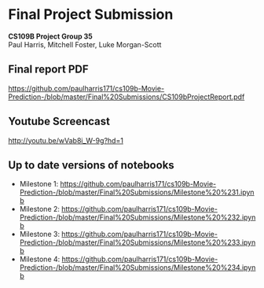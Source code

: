 # Final Project Submission
**CS109B Project Group 35**
<br>
Paul Harris, Mitchell Foster, Luke Morgan-Scott
<br>

## Final report PDF
https://github.com/paulharris171/cs109b-Movie-Prediction-/blob/master/Final%20Submissions/CS109bProjectReport.pdf

## Youtube Screencast
http://youtu.be/wVab8i_W-9g?hd=1

## Up to date versions of notebooks
- Milestone 1: 
https://github.com/paulharris171/cs109b-Movie-Prediction-/blob/master/Final%20Submissions/Milestone%20%231.ipynb
- Milestone 2: 
https://github.com/paulharris171/cs109b-Movie-Prediction-/blob/master/Final%20Submissions/Milestone%20%232.ipynb
- Milestone 3:
https://github.com/paulharris171/cs109b-Movie-Prediction-/blob/master/Final%20Submissions/Milestone%20%233.ipynb
- Milestone 4:
https://github.com/paulharris171/cs109b-Movie-Prediction-/blob/master/Final%20Submissions/Milestone%20%234.ipynb
